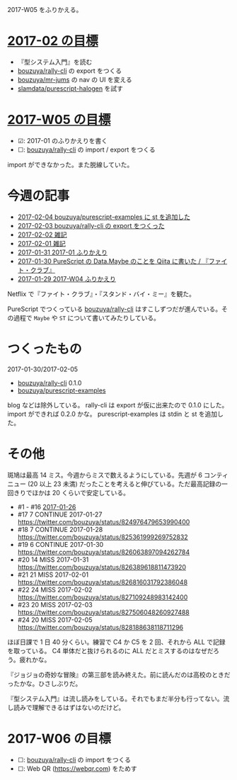 2017-W05 をふりかえる。

# [2017-02 の目標][2016-12-31]

- 『型システム入門』を読む
- [bouzuya/rally-cli][] の export をつくる
- [bouzuya/mr-jums][] の nav の UI を変える
- [slamdata/purescript-halogen][] を試す

# [2017-W05 の目標][2017-01-29]

- ☑: 2017-01 のふりかえりを書く
- ☐: [bouzuya/rally-cli][] の import / export をつくる

import ができなかった。また脱線していた。

# 今週の記事

- [2017-02-04 bouzuya/purescript-examples に st を追加した][2017-02-04]
- [2017-02-03 bouzuya/rally-cli の export をつくった][2017-02-03]
- [2017-02-02 雑記][2017-02-02]
- [2017-02-01 雑記][2017-02-01]
- [2017-01-31 2017-01 ふりかえり][2017-01-31]
- [2017-01-30 PureScript の Data.Maybe のことを Qiita に書いた / 『ファイト・クラブ』][2017-01-30]
- [2017-01-29 2017-W04 ふりかえり][2017-01-29]

Netflix で『ファイト・クラブ』・『スタンド・バイ・ミー』を観た。

PureScript でつくっている [bouzuya/rally-cli][] はすこしずつだが進んでいる。その過程で `Maybe` や `ST` について書いてみたりしている。

# つくったもの

2017-01-30/2017-02-05

- [bouzuya/rally-cli][] 0.1.0
- [bouzuya/purescript-examples][]

blog などは除外している。 rally-cli は export が仮に出来たので 0.1.0 にした。 import ができれば 0.2.0 かな。 purescript-examples は stdin と st を追加した。

# その他

斑鳩は最高 14 ミス。今週からミスで数えるようにしている。先週が 6 コンティニュー (20 以上 23 未満) だったことを考えると伸びている。ただ最高記録の一回きりでほかは 20 くらいで安定している。

- #1 - #16 [2017-01-26][]
- #17 7 CONTINUE 2017-01-27 https://twitter.com/bouzuya/status/824976479653990400
- #18 7 CONTINUE 2017-01-28 https://twitter.com/bouzuya/status/825361999269752832
- #19 6 CONTINUE 2017-01-30 https://twitter.com/bouzuya/status/826063897094262784
- #20 14 MISS 2017-01-31 https://twitter.com/bouzuya/status/826389618811473920
- #21 21 MISS 2017-02-01 https://twitter.com/bouzuya/status/826816031792386048
- #22 24 MISS 2017-02-02 https://twitter.com/bouzuya/status/827109248983142400
- #23 20 MISS 2017-02-03 https://twitter.com/bouzuya/status/827506048260927488
- #24 20 MISS 2017-02-05 https://twitter.com/bouzuya/status/828188638118711296

ほぼ日課で 1 日 40 分くらい。練習で C4 か C5 を 2 回、それから ALL で記録を取っている。 C4 単体だと抜けられるのに ALL だとミスするのはなぜだろう。疲れかな。

『ジョジョの奇妙な冒険』の第三部を読み終えた。前に読んだのは高校のときだったかな。ひさしぶりだ。

『型システム入門』は流し読みをしている。それでもまだ半分も行ってない。流し読みで理解できるはずはないのだけど。

# 2017-W06 の目標

- ☐: [bouzuya/rally-cli][] の import をつくる
- ☐: Web QR (https://webqr.com) をためす

[2016-12-31]: https://blog.bouzuya.net/2016/12/31/
[2017-01-26]: https://blog.bouzuya.net/2017/01/26/
[2017-01-29]: https://blog.bouzuya.net/2017/01/29/
[2017-01-30]: https://blog.bouzuya.net/2017/01/30/
[2017-01-31]: https://blog.bouzuya.net/2017/01/31/
[2017-02-01]: https://blog.bouzuya.net/2017/02/01/
[2017-02-02]: https://blog.bouzuya.net/2017/02/02/
[2017-02-03]: https://blog.bouzuya.net/2017/02/03/
[2017-02-04]: https://blog.bouzuya.net/2017/02/04/
[bouzuya/mr-jums]: https://github.com/bouzuya/mr-jums
[bouzuya/purescript-examples]: https://github.com/bouzuya/purescript-examples
[bouzuya/rally-cli]: https://github.com/bouzuya/rally-cli
[slamdata/purescript-halogen]: https://github.com/slamdata/purescript-halogen
